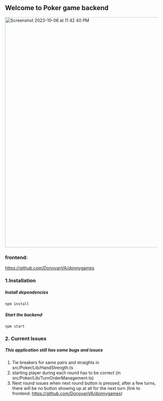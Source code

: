 ## Welcome to Poker game backend
<img width="758" alt="Screenshot 2023-10-06 at 11 42 40 PM" src="https://github.com/DonovanVA/donnygamesBackend/assets/86190604/ef3a0301-f595-4c13-955f-1c721230d2e5">

### frontend:
https://github.com/DonovanVA/donnygames

### 1.Installation
##### Install dependencies
```
npm install
```
##### Start the backend
```
npm start
```
### 2. Current Issues
##### This application still has some bugs and issues
1. Tie breakers for same pairs and straights in src/Poker/Lib/HandStrength.ts
2. starting player during each round has to be correct (in src/Poker/Lib/TurnOrderManagement.ts)
3. Next round issues when next round button is pressed, after a few turns, there will be no button showing up at all for the next turn (link to frontend: https://github.com/DonovanVA/donnygames)

